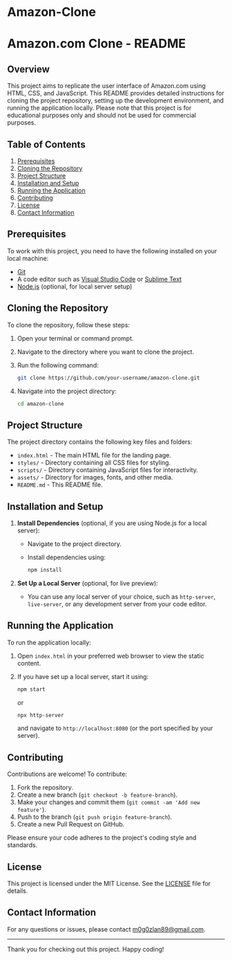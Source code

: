 # Amazon-Clone
# Amazon.com Clone - README

## Overview

This project aims to replicate the user interface of Amazon.com using HTML, CSS, and JavaScript. This README provides detailed instructions for cloning the project repository, setting up the development environment, and running the application locally. Please note that this project is for educational purposes only and should not be used for commercial purposes.

## Table of Contents

1. [Prerequisites](#prerequisites)
2. [Cloning the Repository](#cloning-the-repository)
3. [Project Structure](#project-structure)
4. [Installation and Setup](#installation-and-setup)
5. [Running the Application](#running-the-application)
6. [Contributing](#contributing)
7. [License](#license)
8. [Contact Information](#contact-information)

## Prerequisites

To work with this project, you need to have the following installed on your local machine:

- [Git](https://git-scm.com/)
- A code editor such as [Visual Studio Code](https://code.visualstudio.com/) or [Sublime Text](https://www.sublimetext.com/)
- [Node.js](https://nodejs.org/) (optional, for local server setup)

## Cloning the Repository

To clone the repository, follow these steps:

1. Open your terminal or command prompt.
2. Navigate to the directory where you want to clone the project.
3. Run the following command:

   ```bash
   git clone https://github.com/your-username/amazon-clone.git
   ```

4. Navigate into the project directory:

   ```bash
   cd amazon-clone
   ```

## Project Structure

The project directory contains the following key files and folders:

- `index.html` - The main HTML file for the landing page.
- `styles/` - Directory containing all CSS files for styling.
- `scripts/` - Directory containing JavaScript files for interactivity.
- `assets/` - Directory for images, fonts, and other media.
- `README.md` - This README file.

## Installation and Setup

1. **Install Dependencies** (optional, if you are using Node.js for a local server):
   - Navigate to the project directory.
   - Install dependencies using:

     ```bash
     npm install
     ```

2. **Set Up a Local Server** (optional, for live preview):
   - You can use any local server of your choice, such as `http-server`, `live-server`, or any development server from your code editor.

## Running the Application

To run the application locally:

1. Open `index.html` in your preferred web browser to view the static content.

2. If you have set up a local server, start it using:

   ```bash
   npm start
   ```

   or

   ```bash
   npx http-server
   ```

   and navigate to `http://localhost:8080` (or the port specified by your server).

## Contributing

Contributions are welcome! To contribute:

1. Fork the repository.
2. Create a new branch (`git checkout -b feature-branch`).
3. Make your changes and commit them (`git commit -am 'Add new feature'`).
4. Push to the branch (`git push origin feature-branch`).
5. Create a new Pull Request on GitHub.

Please ensure your code adheres to the project's coding style and standards.

## License

This project is licensed under the MIT License. See the [LICENSE](LICENSE) file for details.

## Contact Information

For any questions or issues, please contact [m0g0zlan89@gmail.com](mailto:your-email@example.com).

---

Thank you for checking out this project. Happy coding!

